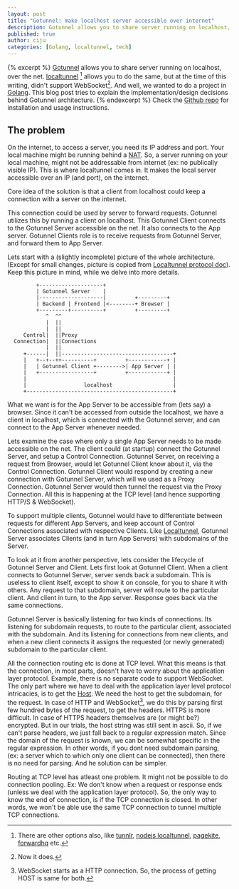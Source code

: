 ```yaml
--- 
layout: post
title: "Gotunnel: make localhost server accessible over internet"
description: Gotunnel allows you to share server running on localhost, over the net. Supports http, https and websocket.
published: true
author: ciju
categories: [Golang, localtunnel, tech]
---
```


{% excerpt %} [Gotunnel](http://github.com/ciju/gotunnel) allows you to share
server running on localhost, over the
net. [localtunnel](http://progrium.com/localtunnel/) [^1] allows you
to do the same, but at the time of this writing, didn't support
WebSocket[^2]. And well, we wanted to do a project in
[Golang](http://golang.org). This blog post tries to explain the
implementation/design decisions behind Gotunnel architecture. 
{% endexcerpt %} Check the [Github repo](http://github.com/ciju/gotunnel) for
installation and usage instructions.

## The problem ##

On the internet, to access a server, you need its IP address and
port. Your local machine might be running behind a
[NAT](http://en.wikipedia.org/wiki/Network_address_translation). So, a
server running on your local machine, might not be addressable from
internet (ex: no publically visible IP). This is where localtunnel
comes in. It makes the local server accessible over an IP (and port),
on the internet.

Core idea of the solution is that a client from localhost could keep a
connection with a server on the internet. 

This connection could be used by server to forward requests. Gotunnel
utilizes this by running a client on localhost. This Gotunnel Client
connects to the Gotunnel Server accessible on the net. It also
connects to the App server. Gotunnel Clients role is to receive
requests from Gotunnel Server, and forward them to App Server.

Lets start with a (slightly incomplete) picture of the whole
architecture. (Except for small changes, picture is copied from
[Localtunnel protocol doc](https://github.com/progrium/localtunnel/blob/master/PROTOCOL.md)). Keep this picture in mind, while we delve into more details.

             +--------------------+
             | Gotunnel Server    |
             |--------------------|         +---------+
             | Backend | Frontend |<--------+ Browser |
             +---------+----------+         +---------+
                ^  ^^
                |  ||
                |  ||
         Control|  ||Proxy
      Connection|  ||Connections
                |  || 
         +------|  ||-----------------------------------+
         |   +--+--++----------+         +------------+ |
         |   | Gotunnel Client +-------->| App Server | |
         |   +-----------------+         +------------+ |
         |                                              |
         |                  localhost                   |
         +----------------------------------------------+
         
What we want is for the App Server to be accessible from (lets say) a
browser. Since it can't be accessed from outside the localhost, we
have a client in localhost, which is connected with the Gotunnel
server, and can connect to the App Server whenever needed.

Lets examine the case where only a single App Server needs to be made
accessible on the net. The client could (at startup) connect the
Gotunnel Server, and setup a Control Connection. Gotunnel Server, on
receiving a request from Browser, would let Gotunnel Client know about
it, via the Control Connection. Gotunnel Client would respond by
creating a new connection with Gotunnel Server, which will we used as
a Proxy Connection. Gotunnel Server would then tunnel the request via
the Proxy Connection. All this is happening at the TCP level (and
hence supporting HTTP/S & WebSocket).

To support multiple clients, Gotunnel would have to differentiate
between requests for different App Servers, and keep account of
Control Connections associated with respective Clients. Like
[Localtunnel](http://progrium.com/localtunnel/), Gotunnel Server
associates Clients (and in turn App Servers) with subdomains of the
Server.

To look at it from another perspective, lets consider the lifecycle of
Gotunnel Server and Client. Lets first look at Gotunnel Client. When a
client connects to Gotunnel Server, server sends back a
subdomain. This is useless to client itself, except to show it on
console, for you to share it with others. Any request to that
subdomain, server will route to the particular client. And client in
turn, to the App server. Response goes back via the same connections.

Gotunnel Server is basically listening for two kinds of
connections. Its listening for subdomain requests, to route to the
particular client, associated with the subdomain. And its listening
for connections from new clients, and when a new client connects it
assigns the requested (or newly generated) subdomain to the particular
client.

All the connection routing etc is done at TCP level. What this means
is that the connection, in most parts, doesn't have to worry about the
application layer protocol. Example, there is no separate code to
support WebSocket. The only part where we have to deal with the
application layer level protocol intricacies, is to get the
[Host](http://en.wikipedia.org/wiki/Hypertext_Transfer_Protocol#Client_request).
We need the host to get the subdomain, for the request. In case of
HTTP and WebSocket[^3], we do this by parsing first few hundred bytes
of the request, to get the headers. HTTPS is more difficult. In case
of HTTPS headers themselves are (or might be?) encrypted. But in our
trials, the host string was still sent in ascii. So, if we can't parse
headers, we just fall back to a regular expression match. Since the
domain of the request is known, we can be somewhat specific in the
regular expression. In other words, if you dont need subdomain
parsing, (ex: a server which to which only one client can be
connected), then there is no need for parsing. And he solution can be
simpler.

Routing at TCP level has atleast one problem. It might not be possible
to do connection pooling. Ex: We don't know when a request or response
ends (unless we deal with the application layer protocol). So, the
only way to know the end of connection, is if the TCP connection is
closed. In other words, we won't be able use the same TCP connection to tunnel
multiple TCP connections.

[^1]: There are other options also, like
[tunnlr](https://tunnlr.com/), [nodejs
localtunnel](http://shtylman.com/localtunnel/),
[pagekite](http://pagekite.net), [forwardhq](https://forwardhq.com/)
etc. 

[^2]: Now it does.

[^3]: WebSocket starts as a HTTP connection. So, the process of getting HOST is same for both.

